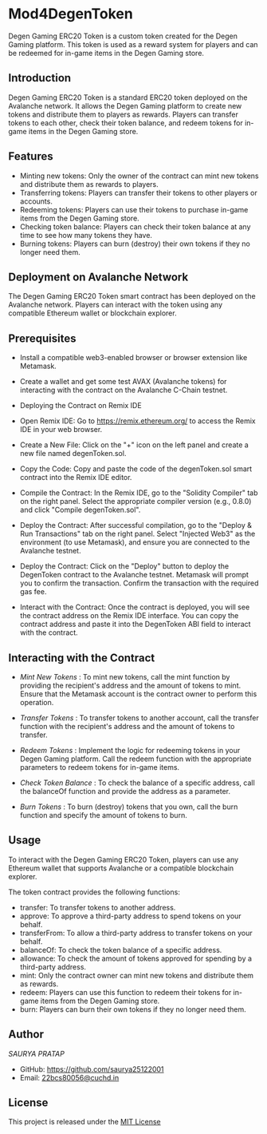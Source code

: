 # Mod4DegenToken

Degen Gaming ERC20 Token is a custom token created for the Degen Gaming platform. This token is used as a reward system for players and can be redeemed for in-game items in the Degen Gaming store.

## Introduction

Degen Gaming ERC20 Token is a standard ERC20 token deployed on the Avalanche network. It allows the Degen Gaming platform to create new tokens and distribute them to players as rewards. Players can transfer tokens to each other, check their token balance, and redeem tokens for in-game items in the Degen Gaming store.

## Features

- Minting new tokens: Only the owner of the contract can mint new tokens and distribute them as rewards to players.
- Transferring tokens: Players can transfer their tokens to other players or accounts.
- Redeeming tokens: Players can use their tokens to purchase in-game items from the Degen Gaming store.
- Checking token balance: Players can check their token balance at any time to see how many tokens they have.
- Burning tokens: Players can burn (destroy) their own tokens if they no longer need them.

## Deployment on Avalanche Network

The Degen Gaming ERC20 Token smart contract has been deployed on the Avalanche network. Players can interact with the token using any compatible Ethereum wallet or blockchain explorer.

## Prerequisites
- Install a compatible web3-enabled browser or browser extension like Metamask.
- Create a wallet and get some test AVAX (Avalanche tokens) for interacting with the contract on the Avalanche C-Chain testnet.
- Deploying the Contract on Remix IDE
- Open Remix IDE: Go to https://remix.ethereum.org/ to access the Remix IDE in your web browser.

- Create a New File: Click on the "+" icon on the left panel and create a new file named degenToken.sol.

- Copy the Code: Copy and paste the code of the degenToken.sol smart contract into the Remix IDE editor.

- Compile the Contract: In the Remix IDE, go to the "Solidity Compiler" tab on the right panel. Select the appropriate compiler version (e.g., 0.8.0) and click "Compile 
  degenToken.sol".

- Deploy the Contract: After successful compilation, go to the "Deploy & Run Transactions" tab on the right panel. Select "Injected Web3" as the environment (to use 
  Metamask), and ensure you are connected to the Avalanche testnet.

- Deploy the Contract: Click on the "Deploy" button to deploy the DegenToken contract to the Avalanche testnet. Metamask will prompt you to confirm the transaction. 
  Confirm the transaction with the required gas fee.

- Interact with the Contract: Once the contract is deployed, you will see the contract address on the Remix IDE interface. You can copy the contract address and paste it 
  into the DegenToken ABI field to interact with the contract.

## Interacting with the Contract
- *Mint New Tokens* : To mint new tokens, call the mint function by providing the recipient's address and the amount of tokens to mint. Ensure that the Metamask account 
 is the contract owner to perform this operation.

- *Transfer Tokens* : To transfer tokens to another account, call the transfer function with the recipient's address and the amount of tokens to transfer.

- *Redeem Tokens* : Implement the logic for redeeming tokens in your Degen Gaming platform. Call the redeem function with the appropriate parameters to redeem tokens for 
  in-game items.

- *Check Token Balance* : To check the balance of a specific address, call the balanceOf function and provide the address as a parameter.

- *Burn Tokens* : To burn (destroy) tokens that you own, call the burn function and specify the amount of tokens to burn.



## Usage

To interact with the Degen Gaming ERC20 Token, players can use any Ethereum wallet that supports Avalanche or a compatible blockchain explorer.

The token contract provides the following functions:

- transfer: To transfer tokens to another address.
- approve: To approve a third-party address to spend tokens on your behalf.
- transferFrom: To allow a third-party address to transfer tokens on your behalf.
- balanceOf: To check the token balance of a specific address.
- allowance: To check the amount of tokens approved for spending by a third-party address.
- mint: Only the contract owner can mint new tokens and distribute them as rewards.
- redeem: Players can use this function to redeem their tokens for in-game items from the Degen Gaming store.
- burn: Players can burn their own tokens if they no longer need them.

## Author

*SAURYA PRATAP*

- GitHub: https://github.com/saurya25122001
- Email:  22bcs80056@cuchd.in

## License

This project is released under the [MIT License](https://github.com/saurya25122001/Mod-4-DegenToken/blob/cb864a6b38174b863702c37981e5aeb573361f04/LICENSE)
